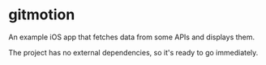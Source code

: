 # gitmotion
An example iOS app that fetches data from some APIs and displays them.

The project has no external dependencies, so it's ready to go immediately.
